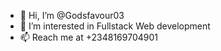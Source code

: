 - 👋 Hi, I’m @Godsfavour03
- 👀 I’m interested in Fullstack Web development 
- 📫 Reach me at +2348169704901 

<!---
Godsfavour03/Godsfavour03 is a ✨ special ✨ repository because its `README.md` (this file) appears on your GitHub profile.
You can click the Preview link to take a look at your changes.
--->
